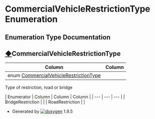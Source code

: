# CommercialVehicleRestrictionType Enumeration

## Enumeration Type Documentation

## [◆](#ga0cbe780a1d29b370f1cb4bc706894628)CommercialVehicleRestrictionType

| Column | Column |
| --- | --- |
 | enum [CommercialVehicleRestrictionType](group___commercial_vehicle.html#ga0cbe780a1d29b370f1cb4bc706894628) | 


Type of restriction, road or bridge

| Enumerator | Column | Column | Column |
| --- | --- | --- |
 | BridgeRestriction |  | 
 | RoadRestriction |  | 


* Generated by [![doxygen](doxygen.svg)](https://www.doxygen.org/index.html) 1.9.5

